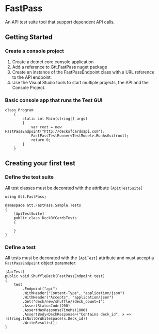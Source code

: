 # FastPass

An API test suite tool that support dependent API calls.

## Getting Started

### Create a console project

1. Create a dotnet core console application
2. Add a reference to Gtt.FastPass nuget package
3. Create an instance of the FastPassEndpoint class with a URL reference to the API endpoint.
4. Use the Visual Studio tools to start multiple projects, the API and the Console Project.

### Basic console app that runs the Test GUI

```
class Program
    {
        static int Main(string[] args)
        {
            var root = new FastPassEndpoint("http://deckofcardsapi.com");
            FastPassTestRunner<TestModel>.RunAsGui(root);
            return 0;
        }
    }
```


## Creating your first test

### Define the test suite

All test classes must be decorated with the attribute `[ApitTestSuite]`

```
using Gtt.FastPass;

namespace Gtt.FastPass.Sample.Tests
{
    [ApiTestSuite]
    public class DeckOfCardsTests
    {
    
    }
}
```

### Define a test

All tests must be decorated with the `[ApiTest]` attribute and must accept a `FastPassEndpoint` object parameter:

```
[ApiTest]
public void ShuffleDeck(FastPassEndpoint test)
{
    test
        .Endpoint("api") 
        .WithHeader("Content-Type", "application/json")
        .WithHeader("Accepts", "application/json")
        .Get("deck/new/shuffle/?deck_count=1")
        .AssertStatusCode(200)
        .AssertMaxResponseTimeMs(1000)
        .AssertBody<DeckResponse>("Contains deck_id", x => !string.IsNullOrWhiteSpace(x.Deck_id))
        .WriteResults();
}
```
